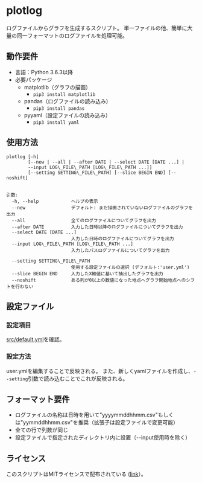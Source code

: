 plotlog
===
ログファイルからグラフを生成するスクリプト。
単一ファイルの他、簡単に大量の同一フォーマットのログファイルを処理可能。


## 動作要件
- 言語：Python 3.6.3以降
- 必要パッケージ
    - matplotlib（グラフの描画）
        - `pip3 install matplotlib`
    - pandas（ログファイルの読み込み）
        - `pip3 install pandas`
    - pyyaml（設定ファイルの読み込み）
        - `pip3 install yaml`

## 使用方法
```
plotlog [-h]
        [--new | --all | --after DATE | --select DATE [DATE ...] |
        --input LOG\_FILE\_PATH [LOG\_FILE\_PATH ...]]
        [--setting SETTING\_FILE\_PATH] [--slice BEGIN END] [--noshift]


引数:
  -h, --help            ヘルプの表示
  --new                 デフォルト: まだ描画されていないログファイルのグラフを出力
  --all                 全てのログファイルについてグラフを出力
  --after DATE          入力した日時以降のログファイルについてグラフを出力
  --select DATE [DATE ...]
                        入力した日時のログファイルについてグラフを出力
  --input LOG\_FILE\_PATH [LOG\_FILE\_PATH ...]
                        入力したパスログファイルについてグラフを出力

  --setting SETTING\_FILE\_PATH
                        使用する設定ファイルの選択 (デフォルト:'user.yml')
  --slice BEGIN END     入力したX軸値に基いて抽出したグラフを出力
  --noshift             ある列が0以上の数値になった地点へグラフ開始地点へのシフトを行わない
```

## 設定ファイル
### 設定項目
[src/default.yml](https://github.com/s-naoya/plotlog/blob/master/src/default.yml)を確認。

### 設定方法
user.ymlを編集することで反映される。
また、新しくyamlファイルを作成し、`--setting`引数で読み込むことでこれが反映される。


## フォーマット要件
- ログファイルの名称は日時を用いて"yyyymmddhhmm.csv"もしくは"yymmddhhmm.csv"を推奨（拡張子は設定ファイルで変更可能）
- 全ての行で列数が同じ
- 設定ファイルで指定されたディレクトリ内に設置（--input使用時を除く）

## ライセンス
このスクリプトはMITライセンスで配布されている ([link](https://github.com/s-naoya/plotlog/blob/master/LICENSE)）。
